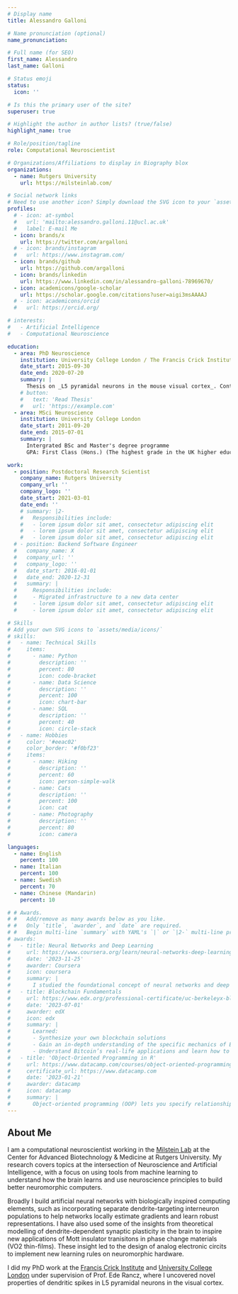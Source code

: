 ```yaml
---
# Display name
title: Alessandro Galloni

# Name pronunciation (optional)
name_pronunciation: 

# Full name (for SEO)
first_name: Alessandro
last_name: Galloni

# Status emoji
status:
  icon: ''

# Is this the primary user of the site?
superuser: true

# Highlight the author in author lists? (true/false)
highlight_name: true

# Role/position/tagline
role: Computational Neuroscientist

# Organizations/Affiliations to display in Biography blox
organizations:
  - name: Rutgers University
    url: https://milsteinlab.com/

# Social network links
# Need to use another icon? Simply download the SVG icon to your `assets/media/icons/` folder.
profiles:
  # - icon: at-symbol
  #   url: 'mailto:alessandro.galloni.11@ucl.ac.uk'
  #   label: E-mail Me
  - icon: brands/x
    url: https://twitter.com/argalloni
  # - icon: brands/instagram
  #   url: https://www.instagram.com/
  - icon: brands/github
    url: https://github.com/argalloni
  - icon: brands/linkedin
    url: https://www.linkedin.com/in/alessandro-galloni-78969670/
  - icon: academicons/google-scholar
    url: https://scholar.google.com/citations?user=aigi3msAAAAJ
  # - icon: academicons/orcid
  #   url: https://orcid.org/

# interests:
#   - Artificial Intelligence
#   - Computational Neuroscience

education:
  - area: PhD Neuroscience
    institution: University College London / The Francis Crick Institute
    date_start: 2015-09-30
    date_end: 2020-07-20
    summary: |
      Thesis on _L5 pyramidal neurons in the mouse visual cortex_. Contributions published in eLife and Journal of Neroscience, and work presented a the Computational & Systems Neuroscience conference (COSYNE) and the Society for Neuroscience conferences.
    # button:
    #   text: 'Read Thesis'
    #   url: 'https://example.com'
  - area: MSci Neuroscience
    institution: University College London
    date_start: 2011-09-20
    date_end: 2015-07-01
    summary: |
      Intergrated BSc and Master's degree programme
      GPA: First Class (Hons.) (The highest grade in the UK higher education system)

work:
  - position: Postdoctoral Research Scientist
    company_name: Rutgers University
    company_url: ''
    company_logo: ''
    date_start: 2021-03-01
    date_end: ''
    # summary: |2-
    #   Responsibilities include:
    #   - lorem ipsum dolor sit amet, consectetur adipiscing elit
    #   - lorem ipsum dolor sit amet, consectetur adipiscing elit
    #   - lorem ipsum dolor sit amet, consectetur adipiscing elit
  # - position: Backend Software Engineer
  #   company_name: X
  #   company_url: ''
  #   company_logo: ''
  #   date_start: 2016-01-01
  #   date_end: 2020-12-31
  #   summary: |
  #     Responsibilities include:
  #     - Migrated infrastructure to a new data center
  #     - lorem ipsum dolor sit amet, consectetur adipiscing elit
  #     - lorem ipsum dolor sit amet, consectetur adipiscing elit

# Skills
# Add your own SVG icons to `assets/media/icons/`
# skills:
#   - name: Technical Skills
#     items:
#       - name: Python
#         description: ''
#         percent: 80
#         icon: code-bracket
#       - name: Data Science
#         description: ''
#         percent: 100
#         icon: chart-bar
#       - name: SQL
#         description: ''
#         percent: 40
#         icon: circle-stack
#   - name: Hobbies
#     color: '#eeac02'
#     color_border: '#f0bf23'
#     items:
#       - name: Hiking
#         description: ''
#         percent: 60
#         icon: person-simple-walk
#       - name: Cats
#         description: ''
#         percent: 100
#         icon: cat
#       - name: Photography
#         description: ''
#         percent: 80
#         icon: camera

languages:
  - name: English
    percent: 100
  - name: Italian
    percent: 100
  - name: Swedish
    percent: 70
  - name: Chinese (Mandarin)
    percent: 10    

# # Awards.
# #   Add/remove as many awards below as you like.
# #   Only `title`, `awarder`, and `date` are required.
# #   Begin multi-line `summary` with YAML's `|` or `|2-` multi-line prefix and indent 2 spaces below.
# awards:
#   - title: Neural Networks and Deep Learning
#     url: https://www.coursera.org/learn/neural-networks-deep-learning
#     date: '2023-11-25'
#     awarder: Coursera
#     icon: coursera
#     summary: |
#       I studied the foundational concept of neural networks and deep learning. By the end, I was familiar with the significant technological trends driving the rise of deep learning; build, train, and apply fully connected deep neural networks; implement efficient (vectorized) neural networks; identify key parameters in a neural network’s architecture; and apply deep learning to your own applications.
#   - title: Blockchain Fundamentals
#     url: https://www.edx.org/professional-certificate/uc-berkeleyx-blockchain-fundamentals
#     date: '2023-07-01'
#     awarder: edX
#     icon: edx
#     summary: |
#       Learned:
#       - Synthesize your own blockchain solutions
#       - Gain an in-depth understanding of the specific mechanics of Bitcoin
#       - Understand Bitcoin’s real-life applications and learn how to attack and destroy Bitcoin, Ethereum, smart contracts and Dapps, and alternatives to Bitcoin’s Proof-of-Work consensus algorithm
#   - title: 'Object-Oriented Programming in R'
#     url: https://www.datacamp.com/courses/object-oriented-programming-with-s3-and-r6-in-r
#     certificate_url: https://www.datacamp.com
#     date: '2023-01-21'
#     awarder: datacamp
#     icon: datacamp
#     summary: |
#       Object-oriented programming (OOP) lets you specify relationships between functions and the objects that they can act on, helping you manage complexity in your code. This is an intermediate level course, providing an introduction to OOP, using the S3 and R6 systems. S3 is a great day-to-day R programming tool that simplifies some of the functions that you write. R6 is especially useful for industry-specific analyses, working with web APIs, and building GUIs.
---
```


## About Me

I am a computational neuroscientist working in the [Milstein Lab](https://milsteinlab.com) at the Center for Advanced Biotechnology & Medicine at Rutgers University. My research covers topics at the intersection of Neuroscience and Artificial Intelligence, with a focus on using tools from machine learning to understand how the brain learns and use neuroscience principles to build better neuromorphic computers. 

Broadly I build artificial neural networks with biologically inspired computing elements, such as incorporating separate dendrite-targeting interneuron populations to help networks locally estimate gradients and learn robust representations. I have also used some of the insights from theoretical modelling of dendrite-dependent synaptic plasticity in the brain to inspire new applications of Mott insulator tranisitons in phase change materials (VO2 thin-films). These insight led to the design of analog electronic circits to implement new learning rules on neuromorphic hardware.

I did my PhD work at the [Francis Crick Institute](https://www.crick.ac.uk) and [University College London](https://www.ucl.ac.uk) under supervision of Prof. Ede Rancz, where I uncovered novel properties of dendritic spikes in L5 pyramidal neurons in the visual cortex. 